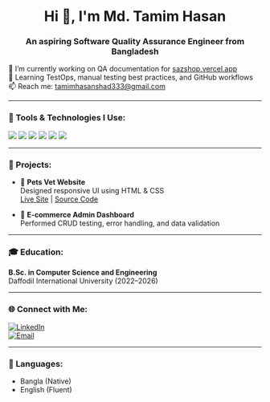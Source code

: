 <h1 align="center">Hi 👋, I'm Md. Tamim Hasan</h1>
<h3 align="center">An aspiring Software Quality Assurance Engineer from Bangladesh</h3>

🔭 I’m currently working on QA documentation for [sazshop.vercel.app](https://sazshop.vercel.app)  
🌱 Learning TestOps, manual testing best practices, and GitHub workflows   
📫 Reach me: tamimhasanshad333@gmail.com

---

### 🧰 Tools & Technologies I Use:
<p align="left">
  <img src="https://img.shields.io/badge/-Manual%20Testing-blue?style=flat"/>
  <img src="https://img.shields.io/badge/-Jira-0052CC?style=flat&logo=jira&logoColor=white"/>
  <img src="https://img.shields.io/badge/-Trello-0079BF?style=flat&logo=trello&logoColor=white"/>
  <img src="https://img.shields.io/badge/-Postman-FF6C37?style=flat&logo=postman&logoColor=white"/>
  <img src="https://img.shields.io/badge/-GitHub-181717?style=flat&logo=github&logoColor=white"/>
  <img src="https://img.shields.io/badge/-VSCode-007ACC?style=flat&logo=visual-studio-code&logoColor=white"/>
</p>

---

### 📌 Projects:
- 🐾 **Pets Vet Website**  
  Designed responsive UI using HTML & CSS  
  [Live Site](https://petsvet-frontend.vercel.app) | [Source Code](https://github.com/Tamim-hasan12/Manual-QA-Docs)

- 🛒 **E-commerce Admin Dashboard**  
  Performed CRUD testing, error handling, and data validation

---

### 🎓 Education:
**B.Sc. in Computer Science and Engineering**  
Daffodil International University (2022–2026)

---

### 🌐 Connect with Me:
[![LinkedIn](https://img.shields.io/badge/-LinkedIn-blue?style=flat&logo=linkedin)](https://linkedin.com/in/tamim-hasan)  
[![Email](https://img.shields.io/badge/-Email-red?style=flat&logo=gmail)](mailto:tamimhasanshad333@gmail.com)

---

### 💬 Languages:
- Bangla (Native)  
- English (Fluent)
